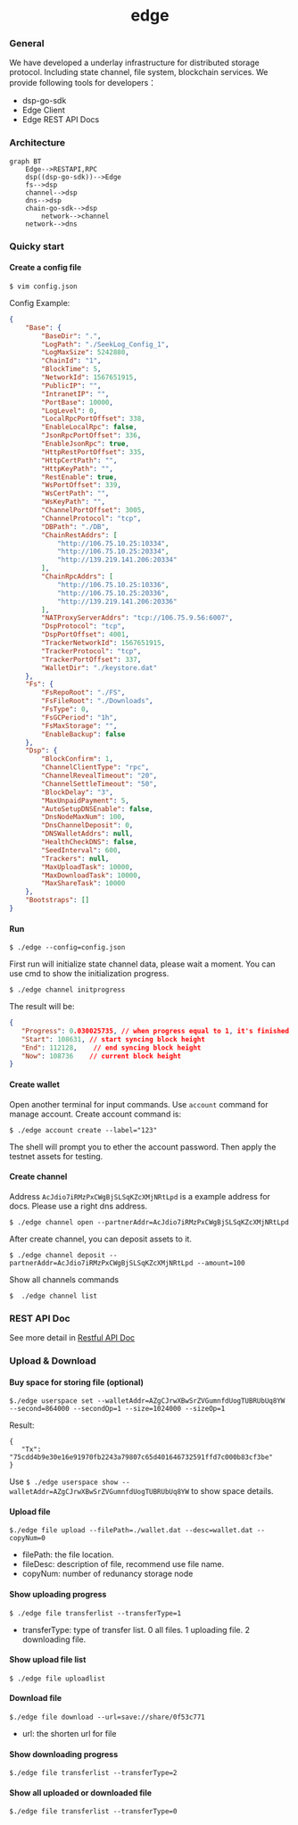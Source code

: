 <h1 align="center">edge</h1>



### General

We have developed a underlay infrastructure for distributed storage protocol. Including state channel, file system, blockchain services. We provide following tools for developers：

* dsp-go-sdk
* Edge Client
* Edge REST API Docs



### Architecture

```mermaid
graph BT
	Edge-->RESTAPI,RPC
	dsp((dsp-go-sdk))-->Edge
	fs-->dsp
	channel-->dsp
	dns-->dsp
	chain-go-sdk-->dsp
		network-->channel
    network-->dns
```



### Quicky start



#### Create a config file

```shell
$ vim config.json
```

Config Example:

```json
{
	"Base": {
		"BaseDir": ".",
		"LogPath": "./SeekLog_Config_1",
		"LogMaxSize": 5242880,
		"ChainId": "1",
		"BlockTime": 5,
		"NetworkId": 1567651915,
		"PublicIP": "",
		"IntranetIP": "",
		"PortBase": 10000,
		"LogLevel": 0,
		"LocalRpcPortOffset": 338,
		"EnableLocalRpc": false,
		"JsonRpcPortOffset": 336,
		"EnableJsonRpc": true,
		"HttpRestPortOffset": 335,
		"HttpCertPath": "",
		"HttpKeyPath": "",
		"RestEnable": true,
		"WsPortOffset": 339,
		"WsCertPath": "",
		"WsKeyPath": "",
		"ChannelPortOffset": 3005,
		"ChannelProtocol": "tcp",
		"DBPath": "./DB",
		"ChainRestAddrs": [
			"http://106.75.10.25:10334",
			"http://106.75.10.25:20334",
			"http://139.219.141.206:20334"
		],
		"ChainRpcAddrs": [
			"http://106.75.10.25:10336",
			"http://106.75.10.25:20336",
			"http://139.219.141.206:20336"
		],
		"NATProxyServerAddrs": "tcp://106.75.9.56:6007",
		"DspProtocol": "tcp",
		"DspPortOffset": 4001,
		"TrackerNetworkId": 1567651915,
		"TrackerProtocol": "tcp",
		"TrackerPortOffset": 337,
		"WalletDir": "./keystore.dat"
	},
	"Fs": {
		"FsRepoRoot": "./FS",
		"FsFileRoot": "./Downloads",
		"FsType": 0,
		"FsGCPeriod": "1h",
		"FsMaxStorage": "",
		"EnableBackup": false
	},
	"Dsp": {
		"BlockConfirm": 1,
		"ChannelClientType": "rpc",
		"ChannelRevealTimeout": "20",
		"ChannelSettleTimeout": "50",
		"BlockDelay": "3",
		"MaxUnpaidPayment": 5,
		"AutoSetupDNSEnable": false,
		"DnsNodeMaxNum": 100,
		"DnsChannelDeposit": 0,
		"DNSWalletAddrs": null,
		"HealthCheckDNS": false,
		"SeedInterval": 600,
		"Trackers": null,
		"MaxUploadTask": 10000,
		"MaxDownloadTask": 10000,
		"MaxShareTask": 10000
	},
	"Bootstraps": []
}
```



#### Run

```shell
$ ./edge --config=config.json 
```

First run will initialize state channel data, please wait a moment. You can use cmd to show the initialization progress.

```shell
$ ./edge channel initprogress
```

The result will be:

```json
{
   "Progress": 0.030025735, // when progress equal to 1, it's finished
   "Start": 108631, // start syncing block height
   "End": 112128,	 // end syncing block height
   "Now": 108736	// current block height
}
```



#### Create wallet

Open another terminal for input commands. Use `account` command for manage account. Create account command is:

```shell
$ ./edge account create --label="123"
```

The shell will prompt you to ether the account password. Then apply the testnet assets for testing.



#### Create channel

Address `AcJdio7iRMzPxCWgBjSLSqKZcXMjNRtLpd` is a example address for docs. Please use a right dns address.

```shell
$ ./edge channel open --partnerAddr=AcJdio7iRMzPxCWgBjSLSqKZcXMjNRtLpd
```

After create channel, you can deposit assets to it.

```shell
$ ./edge channel deposit --partnerAddr=AcJdio7iRMzPxCWgBjSLSqKZcXMjNRtLpd --amount=100
```

Show all channels commands

```shell
$  ./edge channel list
```



### REST API Doc

See more detail in [Restful API Doc](./docs/REST_API.md)


### Upload & Download



#### Buy space for storing file (optional)

```shell
$./edge userspace set --walletAddr=AZgCJrwXBwSrZVGumnfdUogTUBRUbUq8YW --second=864000 --secondOp=1 --size=1024000 --sizeOp=1
```

Result:

```shell
{
   "Tx": "75cdd4b9e30e16e91970fb2243a79807c65d401646732591ffd7c000b83cf3be"
}
```

Use `$ ./edge userspace show --walletAddr=AZgCJrwXBwSrZVGumnfdUogTUBRUbUq8YW`  to show space details.



#### Upload file

```shell
$./edge file upload --filePath=./wallet.dat --desc=wallet.dat --copyNum=0
```

* filePath: the file location.
* fileDesc: description of file, recommend use file name.
* copyNum: number of redunancy storage node



#### Show uploading progress

```shell
$ ./edge file transferlist --transferType=1
```

* transferType: type of transfer list. 0 all files. 1 uploading file. 2 downloading file.

#### Show upload file list

```shell
$ ./edge file uploadlist
```



#### Download file

```shell
$./edge file download --url=save://share/0f53c771
```

* url: the shorten url for file 

#### Show downloading progress

```shell
$./edge file transferlist --transferType=2
```



#### Show all uploaded or downloaded file

```shell
$./edge file transferlist --transferType=0
```





